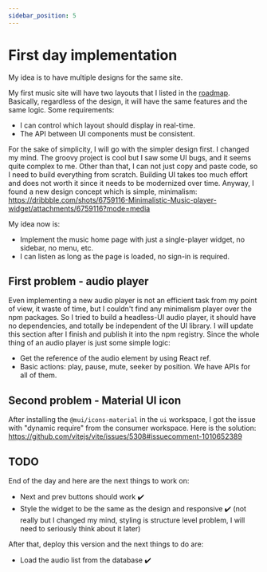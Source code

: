 ```yaml
---
sidebar_position: 5
---
```


# First day implementation

My idea is to have multiple designs for the same site.

My first music site will have two layouts that I listed in the [roadmap](https://github.com/shinaBR2/shinabr2-world/wiki/Roadmap). Basically, regardless of the design, it will have the same features and the same logic. Some requirements:

- I can control which layout should display in real-time.
- The API between UI components must be consistent.

For the sake of simplicity, I will go with the simpler design first.
I changed my mind. The groovy project is cool but I saw some UI bugs, and it seems quite complex to me. Other than that, I can not just copy and paste code, so I need to build everything from scratch. Building UI takes too much effort and does not worth it since it needs to be modernized over time. Anyway, I found a new design concept which is simple, minimalism: https://dribbble.com/shots/6759116-Minimalistic-Music-player-widget/attachments/6759116?mode=media

My idea now is:

- Implement the music home page with just a single-player widget, no sidebar, no menu, etc.
- I can listen as long as the page is loaded, no sign-in is required.

## First problem - audio player

Even implementing a new audio player is not an efficient task from my point of view, it waste of time, but I couldn't find any minimalism player over the npm packages. So I tried to build a headless-UI audio player, it should have no dependencies, and totally be independent of the UI library.
I will update this section after I finish and publish it into the npm registry. Since the whole thing of an audio player is just some simple logic:

- Get the reference of the audio element by using React ref.
- Basic actions: play, pause, mute, seeker by position. We have APIs for all of them.

## Second problem - Material UI icon

After installing the `@mui/icons-material` in the `ui` workspace, I got the issue with "dynamic require" from the consumer workspace.
Here is the solution: https://github.com/vitejs/vite/issues/5308#issuecomment-1010652389

## TODO

End of the day and here are the next things to work on:

- Next and prev buttons should work ✔️
- Style the widget to be the same as the design and responsive ✔️ (not really but I changed my mind, styling is structure level problem, I will need to seriously think about it later)

After that, deploy this version and the next things to do are:

- Load the audio list from the database ✔️
